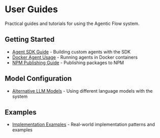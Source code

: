 # User Guides

Practical guides and tutorials for using the Agentic Flow system.

## Getting Started

- [Agent SDK Guide](agent-sdk.md) - Building custom agents with the SDK
- [Docker Agent Usage](DOCKER_AGENT_USAGE.md) - Running agents in Docker containers
- [NPM Publishing Guide](NPM-PUBLISH.md) - Publishing packages to NPM

## Model Configuration

- [Alternative LLM Models](ALTERNATIVE_LLM_MODELS.md) - Using different language models with the system

## Examples

- [Implementation Examples](IMPLEMENTATION_EXAMPLES.md) - Real-world implementation patterns and examples
